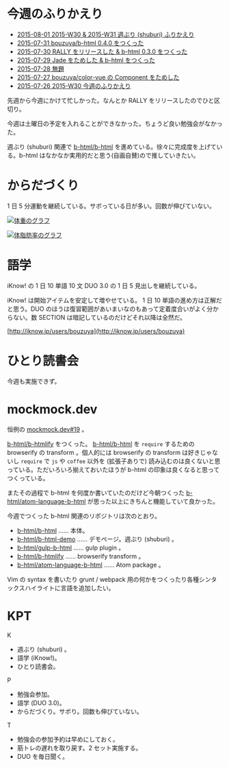 # 今週のふりかえり

- [2015-08-01 2015-W30 & 2015-W31 週ぶり (shuburi) ふりかえり][2015-08-01]
- [2015-07-31 bouzuya/b-html 0.4.0 をつくった][2015-07-31]
- [2015-07-30 RALLY をリリースした & b-html 0.3.0 をつくった][2015-07-30]
- [2015-07-29 Jade をためした & b-html をつくった][2015-07-29]
- [2015-07-28 無題][2015-07-28]
- [2015-07-27 bouzuya/color-vue の Component をためした][2015-07-27]
- [2015-07-26 2015-W30 今週のふりかえり][2015-07-26]

先週から今週にかけて忙しかった。なんとか RALLY をリリースしたのでひと区切り。

今週は土曜日の予定を入れることができなかった。ちょうど良い勉強会がなかった。

週ぶり (shuburi) 関連で [b-html/b-html][] を進めている。徐々に完成度を上げている。b-html はなかなか実用的だと思う(自画自賛)ので推していきたい。

# からだづくり

1 日 5 分運動を継続している。サボっている日が多い。回数が伸びていない。

[![体重のグラフ][graph-weight-img]][graph-weight-url]

[![体脂肪率のグラフ][graph-percent-img]][graph-percent-url]

# 語学

iKnow! の 1 日 10 単語 10 文 DUO 3.0 の 1 日 5 見出しを継続している。

iKnow! は開始アイテムを安定して増やせている。 1 日 10 単語の進め方は正解だと思う。DUO のほうは復習範囲があいまいなのもあって定着度合いがよく分からない。数 SECTION は暗記しているのだけどそれ以降は全然だ。

[http://iknow.jp/users/bouzuya](http://iknow.jp/users/bouzuya)

# ひとり読書会

今週も実施できず。

# mockmock.dev

恒例の [mockmock.dev#19](http://mockmock.connpass.com/event/18129/) 。

[b-html/b-htmlify][] をつくった。 [b-html/b-html][] を `require` するための browserify の transform 。個人的には browserify の transform は好きじゃないし `require` で `js` や `coffee` 以外を (拡張子ありで) 読み込むのは良くないと思っている。ただいろいろ揃えておいたほうが b-html の印象は良くなると思ってつくっている。

またその過程で b-html を何度か書いていたのだけど今朝つくった [b-html/atom-language-b-html][] が思った以上にきちんと機能していて良かった。

今週でつくった b-html 関連のリポジトリは次のとおり。

- [b-html/b-html][] …… 本体。
- [b-html/b-html-demo][] …… デモページ。週ぶり (shuburi) 。
- [b-html/gulp-b-html][] …… gulp plugin 。
- [b-html/b-htmlify][] …… browserify transform 。
- [b-html/atom-language-b-html][] …… Atom package 。

Vim の syntax を書いたり grunt / webpack 用の何かをつくったり各種シンタックスハイライトに言語を追加したい。

# KPT

K

- 週ぶり (shuburi) 。
- 語学 (iKnow!)。
- ひとり読書会。

P

- 勉強会参加。
- 語学 (DUO 3.0)。
- からだづくり。サボり。回数も伸びていない。

T

- 勉強会の参加予約は早めにしておく。
- 筋トレの遅れを取り戻す。2 セット実施する。
- DUO を毎日聞く。

[graph-percent-img]: http://graph.hatena.ne.jp/bouzuya/graph?graphname=percent&startdate=2015-01-01&enddate=2015-08-02
[graph-percent-url]: http://graph.hatena.ne.jp/bouzuya/percent/?startdate=2015-01-01&enddate=2015-08-02
[graph-weight-img]: http://graph.hatena.ne.jp/bouzuya/graph?graphname=weight&startdate=2015-01-01&enddate=2015-08-02
[graph-weight-url]: http://graph.hatena.ne.jp/bouzuya/weight/?startdate=2015-01-01&enddate=2015-08-02
[2015-08-01]: https://blog.bouzuya.net/2015/08/01/
[2015-07-31]: https://blog.bouzuya.net/2015/07/31/
[2015-07-30]: https://blog.bouzuya.net/2015/07/30/
[2015-07-29]: https://blog.bouzuya.net/2015/07/29/
[2015-07-28]: https://blog.bouzuya.net/2015/07/28/
[2015-07-27]: https://blog.bouzuya.net/2015/07/27/
[2015-07-26]: https://blog.bouzuya.net/2015/07/26/
[b-html/atom-language-b-html]: https://github.com/b-html/atom-language-b-html
[b-html/b-html-demo]: https://github.com/b-html/b-html-demo
[b-html/b-html]: https://github.com/b-html/b-html
[b-html/b-htmlify]: https://github.com/b-html/b-htmlify
[b-html/gulp-b-html]: https://github.com/b-html/gulp-b-html
